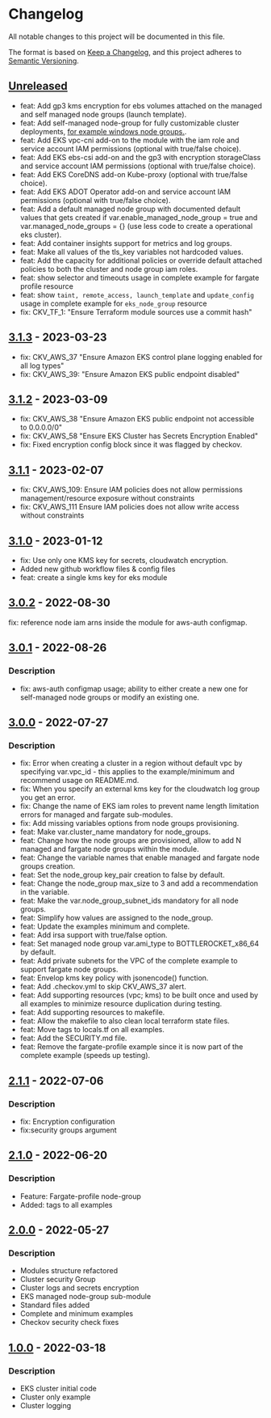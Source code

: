 # Changelog
All notable changes to this project will be documented in this file.

The format is based on [Keep a Changelog](https://keepachangelog.com/en/1.0.0/),
and this project adheres to [Semantic Versioning](https://semver.org/spec/v2.0.0.html).

## [Unreleased]
- feat: Add gp3 kms encryption for ebs volumes attached on the managed and self managed node groups (launch template).
- feat: Add self-managed node-group for fully customizable cluster deployments, [for example windows node groups.](https://github.com/aws/containers-roadmap/issues/584).
- feat: Add EKS vpc-cni add-on to the module with the iam role and service account IAM permissions (optional with true/false choice).
- feat: Add EKS ebs-csi add-on and the gp3 with encryption storageClass and service account IAM permissions (optional with true/false choice).
- feat: Add EKS CoreDNS add-on Kube-proxy (optional with true/false choice).
- feat: Add EKS ADOT Operator add-on and service account IAM permissions (optional with true/false choice).
- feat: Add a default managed node group with documented default values that gets created if var.enable_managed_node_group = true and var.managed_node_groups = {} (use less code to create a operational eks cluster).
- feat: Add container insights support for metrics and log groups.
- feat: Make all values of the tls_key variables not hardcoded values.
- feat: Add the capacity for additional policies or override default attached policies to both the cluster and node group iam roles.
- feat: show selector and timeouts usage in complete example for fargate profile resource
- feat: show `taint, remote_access, launch_template` and `update_config` usage in complete example for `eks_node_group` resource
- fix: CKV_TF_1: "Ensure Terraform module sources use a commit hash"

## [3.1.3] - 2023-03-23
- fix: CKV_AWS_37 "Ensure Amazon EKS control plane logging enabled for all log types"
- fix: CKV_AWS_39: "Ensure Amazon EKS public endpoint disabled"

## [3.1.2] - 2023-03-09
- fix: CKV_AWS_38 "Ensure Amazon EKS public endpoint not accessible to 0.0.0.0/0"
- fix: CKV_AWS_58 "Ensure EKS Cluster has Secrets Encryption Enabled"
- fix: Fixed encryption config block since it was flagged by checkov.

## [3.1.1] - 2023-02-07
- fix: CKV_AWS_109: Ensure IAM policies does not allow permissions management/resource exposure without constraints
- fix: CKV_AWS_111 Ensure IAM policies does not allow write access without constraints

## [3.1.0] - 2023-01-12
- fix: Use only one KMS key for secrets, cloudwatch encryption.
- Added new github workflow files & config files
- feat: create a single kms key for eks module

## [3.0.2] - 2022-08-30
fix: reference node iam arns inside the module for aws-auth configmap.

## [3.0.1] - 2022-08-26
### Description
- fix: aws-auth configmap usage; ability to either create a new one for self-managed node groups or modify an existing one.

## [3.0.0] - 2022-07-27
### Description
 - fix: Error when creating a cluster in a region without default vpc by specifying var.vpc_id - this applies to the example/minimum and recommend usage on README.md.
 - fix: When you specify an external kms key for the cloudwatch log group you get an error.
 - fix: Change the name of EKS iam roles to prevent name length limitation errors for managed and fargate sub-modules.
 - fix: Add missing variables options from node groups provisioning.
 - feat: Make var.cluster_name mandatory for node_groups.
 - feat: Change how the node groups are provisioned, allow to add N managed and fargate node groups within the module.
 - feat: Change the variable names that enable managed and fargate node groups creation.
 - feat: Set the node_group key_pair creation to false by default.
 - feat: Change the node_group max_size to 3 and add a recommendation in the variable.
 - feat: Make the var.node_group_subnet_ids mandatory for all node groups.
 - feat: Simplify how values are assigned to the node_group.
 - feat: Update the examples minimum and complete.
 - feat: Add irsa support with true/false option.
 - feat: Set managed node group var.ami_type to BOTTLEROCKET_x86_64 by default.
 - feat: Add private subnets for the VPC of the complete example to support fargate node groups.
 - feat: Envelop kms key policy with jsonencode() function.
 - feat: Add .checkov.yml to skip CKV_AWS_37 alert.
 - feat: Add supporting resources (vpc; kms) to be built once and used by all examples to minimize resource duplication during testing.
 - feat: Add supporting resources to makefile.
 - feat: Allow the makefile to also clean local terraform state files.
 - feat: Move tags to locals.tf on all examples.
 - feat: Add the SECURITY.md file.
 - feat: Remove the fargate-profile example since it is now part of the complete example (speeds up testing).


## [2.1.1] - 2022-07-06
### Description
 - fix: Encryption configuration
 - fix:security groups argument

## [2.1.0] - 2022-06-20
### Description
- Feature: Fargate-profile node-group
- Added: tags to all examples

## [2.0.0] - 2022-05-27
### Description
- Modules structure refactored
- Cluster security Group
- Cluster logs and secrets encryption
- EKS managed node-group sub-module
- Standard files added
- Complete and minimum examples
- Checkov security check fixes

## [1.0.0] - 2022-03-18
### Description
- EKS cluster initial code
- Cluster only example
- Cluster logging

[Unreleased]: https://github.com/boldlink/terraform-aws-eks/compare/3.1.3..HEAD

[3.1.3]: https://github.com/boldlink/terraform-aws-eks/releases/tag/3.1.3
[3.1.2]: https://github.com/boldlink/terraform-aws-eks/releases/tag/3.1.2
[3.1.1]: https://github.com/boldlink/terraform-aws-eks/releases/tag/3.1.1
[3.1.0]: https://github.com/boldlink/terraform-aws-eks/releases/tag/3.1.0
[3.0.2]: https://github.com/boldlink/terraform-aws-eks/releases/tag/3.0.2
[3.0.1]: https://github.com/boldlink/terraform-aws-eks/releases/tag/3.0.1
[3.0.0]: https://github.com/boldlink/terraform-aws-eks/releases/tag/3.0.0
[3.0.0]: https://github.com/boldlink/terraform-aws-eks/releases/tag/3.0.0
[2.1.1]: https://github.com/boldlink/terraform-aws-eks/releases/tag/2.1.1
[2.1.0]: https://github.com/boldlink/terraform-aws-eks/releases/tag/2.1.0
[2.0.0]: https://github.com/boldlink/terraform-aws-eks/releases/tag/2.0.0
[1.0.0]: https://github.com/boldlink/terraform-aws-eks/releases/tag/1.0.0

